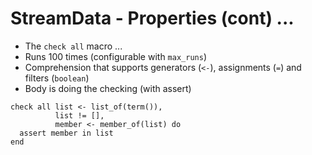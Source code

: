 # StreamData - Properties (cont) ...

* The `check all` macro ...
* Runs 100 times (configurable with `max_runs`)
* Comprehension that supports generators (`<-`), 
  assignments (`=`) and filters (`boolean`)
* Body is doing the checking (with assert)

```elxir
check all list <- list_of(term()),
          list != [],
          member <- member_of(list) do
  assert member in list
end
```

<!--

Notes ...

-->

